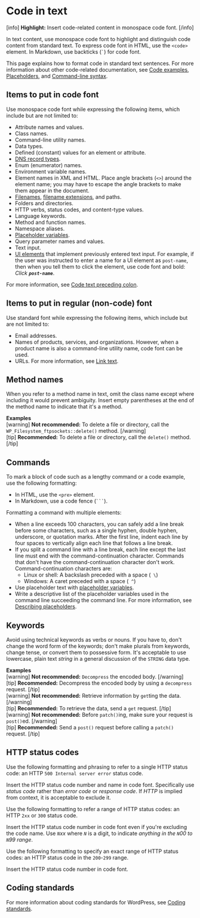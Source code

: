# Code in text

[info] **Highlight:** Insert code-related content in monospace code font. [/info]  

In text content, use monospace code font to highlight and distinguish code content from standard text. To express code font in HTML, use the `<code>` element. In Markdown, use backticks (``` ` ```) for code font.

This page explains how to format code in standard text sentences. For more information about other code-related documentation, see [Code examples](https://make.wordpress.org/docs/style-guide/developer-content/code-examples/), [Placeholders](https://make.wordpress.org/docs/style-guide/developer-content/placeholders/), and [Command-line syntax](https://make.wordpress.org/docs/style-guide/developer-content/command-line-syntax/).

## Items to put in code font

Use monospace code font while expressing the following items, which include but are not limited to:
- Attribute names and values.
- Class names.
- Command-line utility names.
- Data types.
- Defined (constant) values for an element or attribute.
- [DNS record types](https://wikipedia.org/wiki/List_of_DNS_record_types).
- Enum (enumerator) names.
- Environment variable names.
- Element names in XML and HTML. Place angle brackets (`<>`) around the element name; you may have to escape the angle brackets to make them appear in the document.
- [Filenames](https://make.wordpress.org/docs/style-guide/formatting/filenames/), [filename extensions](https://make.wordpress.org/docs/style-guide/formatting/filenames/#referring-to-file-types), and paths.
- Folders and directories.
- HTTP verbs, status codes, and content-type values.
- Language keywords.
- Method and function names.
- Namespace aliases.
- [Placeholder variables](https://make.wordpress.org/docs/style-guide/developer-content/placeholders/#placeholder-variables).
- Query parameter names and values.
- Text input.
- [UI elements](https://make.wordpress.org/docs/style-guide/developer-content/ui-elements/) that implement previously entered text input. For example, if the user was instructed to enter a name for a UI element as `post-name`, then when you tell them to click the element, use code font and bold: *Click __`post-name`__*.

For more information, see [Code text preceding colon](https://make.wordpress.org/docs/style-guide/punctuation/colons/#code-text-preceding-colon).

## Items to put in regular (non-code) font

Use standard font while expressing the following items, which include but are not limited to:
- Email addresses.
- Names of products, services, and organizations. However, when a product name is also a command-line utility name, code font can be used.
- URLs. For more information, see [Link text](https://make.wordpress.org/docs/style-guide/linking/link-text/).

## Method names

When you refer to a method name in text, omit the class name except where including it would prevent ambiguity. Insert empty parentheses at the end of the method name to indicate that it's a method.

**Examples**  
[warning] **Not recommended:** To delete a file or directory, call the `WP_Filesystem_ftpsockets::delete()` method. [/warning]  
[tip] **Recommended:** To delete a file or directory, call the `delete()` method. [/tip]  

## Commands

To mark a block of code such as a lengthy command or a code example, use the following formatting:
- In HTML, use the `<pre>` element.
- In Markdown, use a code fence (` ``` `).

Formatting a command with multiple elements:
- When a line exceeds 100 characters, you can safely add a line break before some characters, such as a single hyphen, double hyphen, underscore, or quotation marks. After the first line, indent each line by four spaces to vertically align each line that follows a line break.
- If you split a command line with a line break, each line except the last line must end with the command-continuation character. Commands that don't have the command-continuation character don't work. Command-continuation characters are:
  - Linux or shell: A backslash preceded with a space (` \`)
  - Windows: A caret preceded with a space (` ^`)
- Use placeholder text with [placeholder variables](https://make.wordpress.org/docs/style-guide/developer-content/placeholders/#placeholder-variables).
- Write a descriptive list of the placeholder variables used in the command line succeeding the command line. For more information, see [Describing placeholders](https://make.wordpress.org/docs/style-guide/developer-content/placeholders/#describing-placeholders).

## Keywords

Avoid using technical keywords as verbs or nouns. If you have to, don't change the word form of the keywords; don't make plurals from keywords, change tense, or convert them to possessive form. It's acceptable to use lowercase, plain text *string* in a general discussion of the `STRING` data type.

**Examples**  
[warning] **Not recommended:** `Decompress` the encoded body. [/warning]  
[tip] **Recommended:** Decompress the encoded body by using a `decompress` request. [/tip]  
[warning] **Not recommended:** Retrieve information by `get`ting the data. [/warning]  
[tip] **Recommended:** To retrieve the data, send a `get` request. [/tip]  
[warning] **Not recommended:** Before `patch()`ing, make sure your request is `post()`ed. [/warning]  
[tip] **Recommended:** Send a `post()` request before calling a `patch()` request. [/tip]  

## HTTP status codes

Use the following formatting and phrasing to refer to a single HTTP status code: an HTTP `500 Internal server error` status code.

Insert the HTTP status code number and name in code font. Specifically use *status code* rather than *error code* or *response code*. If *HTTP* is implied from context, it is acceptable to exclude it.

Use the following formatting to refer a range of HTTP status codes: an HTTP `2xx` or `300` status code.

Insert the HTTP status code number in code font even if you're excluding the code name. Use *<code><var>N</var></code>xx* where <code><var>N</var></code> is a digit, to indicate *anything in the <code><var>N</var></code>00 to <code><var>N</var></code>99 range*.

Use the following formatting to specify an exact range of HTTP status codes: an HTTP status code in the `200`-`299` range.

Insert the HTTP status code number in code font.

## Coding standards

For more information about coding standards for WordPress, see [Coding standards](https://make.wordpress.org/docs/style-guide/developer-content/coding-standards/).
